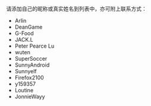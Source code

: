 请添加自己的昵称或真实姓名到列表中，亦可附上联系方式：

- Arlin
- DeanGame
- G-Food
- JACK.L
- Peter Pearce Lu
- wuten
- SuperSoccer
- SunnyAndroid
- Sunnyelf
- Firefox2100
- y159357
- Loutine
- JonnieWayy
